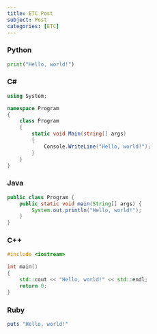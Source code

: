 ```yaml
---
title: ETC Post
subject: Post
categories: [ETC]
---
```


### Python
```python
print("Hello, world!")
```

### C#
```c#
using System;

namespace Program
{
    class Program
    {
        static void Main(string[] args)
        {
            Console.WriteLine("Hello, world!");
        }
    }
}
```

### Java
```java
public class Program {
    public static void main(String[] args) {
        System.out.println("Hello, world!");
    }
}
```

### C++
```c++
#include <iostream>

int main()
{
    std::cout << "Hello, world!" << std::endl;
    return 0;
}
```

### Ruby
```ruby
puts "Hello, world!"
```